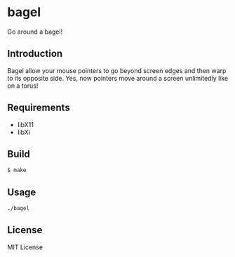 # bagel

Go around a bagel!


## Introduction

Bagel allow your mouse pointers to go beyond screen edges and then warp to its opposite side.
Yes, now pointers move around a screen unlimitedly like on a torus!


## Requirements

- libX11
- libXi


## Build

~~~sh
$ make
~~~


## Usage

~~~sh
./bagel
~~~


## License

MIT License
